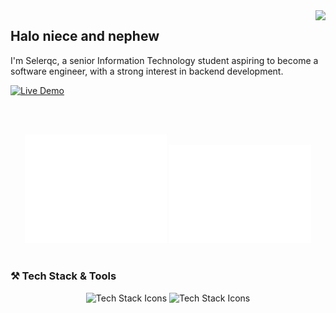 <img align="right" src="https://visitor-badge.laobi.icu/badge?page_id=selerqc.selerqc" />
<h2>Halo niece and nephew</h2>

  <p>I'm Selerqc, a senior Information Technology student aspiring to become a software engineer, with a strong interest in backend development.</p>

[![Live Demo](https://img.shields.io/badge/selerqc-portfolio-red?style=for-the-badge&logo=git)](https://selerqc.netlify.app/)

</br></br>
<div align="center">
  <img src="/metrics.base.svg" alt="GitHub Metrics" width="45%" />
  <img src="/metrics.plugin.isocalendar.fullyear.svg" alt="Full-year Isocalendar" width="45%" />
</div>



  <br>
  <h3>⚒️ Tech Stack & Tools</h3>
<div   align="center">
  <img src="https://skillicons.dev/icons?i=nodejs,express,mongodb,javascript,mysql,postgres,firebase,supabase,vercel" alt="Tech Stack Icons" />
  <img src="https://skillicons.dev/icons?i=docker,kubernetes,bash,nestjs,postman,git,prisma,sequelize,redis" alt="Tech Stack Icons" />
</div>



